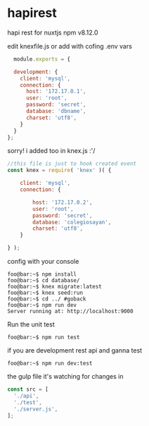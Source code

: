 # hapirest
hapi rest for nuxtjs
 npm v8.12.0
 
 edit knexfile.js or add with cofing .env vars
```javascript
  module.exports = {

  development: {
    client: 'mysql',
    connection: {
      host: '172.17.0.1',
      user: 'root',
      password: 'secret',
      database: 'dbname',
      charset: 'utf8',
    }
  }
};

```
sorry! i added too in knex.js :'/
```javascript
//this file is just to hook created event
const knex = require( 'knex' )( {

    client: 'mysql',
    connection: {

        host: '172.17.0.2',
        user: 'root',
        password: 'secret',
        database: 'colegiosayan',
        charset: 'utf8',
    }

} );

```
config with your console
```console
foo@bar:~$ npm install
foo@bar:~$ cd database/
foo@bar:~$ knex migrate:latest
foo@bar:~$ knex seed:run
foo@bar:~$ cd ../ #goback
foo@bar:~$ npm run dev
Server running at: http://localhost:9000
```
Run the unit test
```console
foo@bar:~$ npm run test
```
if you are development rest api and ganna test
```console
foo@bar:~$ npm run dev:test
```
the gulp file it's watching for changes in
```javascript
const src = [
  './api',
  './test',
  './server.js',
];
```
